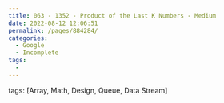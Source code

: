 ```yaml
---
title: 063 - 1352 - Product of the Last K Numbers - Medium
date: 2022-08-12 12:06:51
permalink: /pages/884284/
categories:
  - Google
  - Incomplete
tags:
  - 
---
```

tags: [Array, Math, Design, Queue, Data Stream]